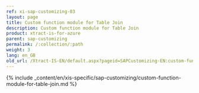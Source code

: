 ```yaml
---
ref: xi-sap-customizing-03
layout: page
title: Custom function module for Table Join
description: Custom function module for Table Join
product: xtract-is-for-azure
parent: sap-customizing
permalink: /:collection/:path
weight: 3
lang: en_GB
old_url: /Xtract-IS-EN/default.aspx?pageid=SAPCustomizing-EN:custom-function-module-for-table-join
---
```

{% include _content/en/xis-specific/sap-customizing/custom-function-module-for-table-join.md %}
